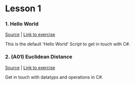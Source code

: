 # Lesson 1

### 1. Hello World
[Source](./hello_world/ExerciseSolution/) | [Link to exercise](http://fsr.github.io/csharp-lessons/exercises/00_hello_world.html)

This is the default 'Hello World' Script to get in touch with C#.

### 2. (A01) Euclidean Distance
[Source](./A01_euclidean_distance/ExerciseSolution/) | [Link to exercise](http://fsr.github.io/csharp-lessons/exercises/A01_calculate_euclidean_distance.html)

Get in touch with datatyps and operations in C#.